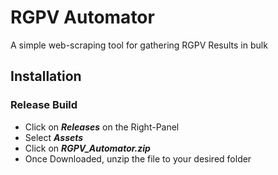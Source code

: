 # RGPV Automator
A simple web-scraping tool for gathering RGPV Results in bulk

## Installation
### Release Build
* Click on **_Releases_** on the Right-Panel
* Select **_Assets_**
* Click on **_RGPV_Automator.zip_**
* Once Downloaded, unzip the file to your desired folder
  
